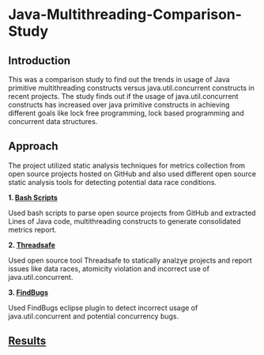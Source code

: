 # Java-Multithreading-Comparison-Study

## Introduction
This was a comparison study to find out the trends in usage of  Java primitive multithreading constructs versus java.util.concurrent constructs in recent projects. The study finds out if the usage of java.util.concurrent constructs has increased over java primitive constructs in achieving different goals like lock free programming, lock based programming and concurrent data structures.

## Approach
The project utilized static analysis techniques for metrics collection from open source projects hosted on GitHub and also used different open source static analysis tools for detecting potential data race conditions.

**1. [Bash Scripts](https://github.com/rajanbhandari09/Java-Multithreading-Comparison-Study.git/Bash%Scripts)**

Used bash scripts to parse open source projects from GitHub and extracted Lines of Java code, multithreading constructs to generate consolidated metrics report.

**2. [Threadsafe](https://marketplace.eclipse.org/content/threadsafe)**

Used open source tool Threadsafe to statically analzye projects and report issues like data races, atomicity violation and incorrect use of java.util.concurrent.

**3. [FindBugs](https://marketplace.eclipse.org/content/findbugs-eclipse-plugin)**

Used FindBugs eclipse plugin to detect incorrect usage of java.util.concurrent and potential concurrency bugs.

## [Results](/Results)





